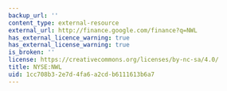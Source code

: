 ```yaml
---
backup_url: ''
content_type: external-resource
external_url: http://finance.google.com/finance?q=NWL
has_external_licence_warning: true
has_external_license_warning: true
is_broken: ''
license: https://creativecommons.org/licenses/by-nc-sa/4.0/
title: NYSE:NWL
uid: 1cc708b3-2e7d-4fa6-a2cd-b6111613b6a7
---
```

